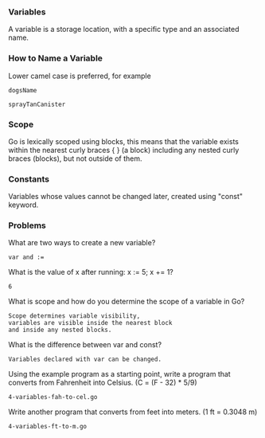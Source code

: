 ### Variables

A variable is a storage location, with a specific type and an associated name.


### How to Name a Variable

Lower camel case is preferred, for example

    dogsName
    
    sprayTanCanister

    
### Scope

Go is lexically scoped using blocks,
this means that the variable exists within the nearest curly braces { }
(a block) including any nested curly braces (blocks), but not outside of them.


### Constants

Variables whose values cannot be changed later, created using "const" keyword.


### Problems

What are two ways to create a new variable?

    var and :=
    
What is the value of x after running: 
x := 5; x += 1?

    6
    
What is scope and how do you determine the scope of a variable in Go?

    Scope determines variable visibility,
    variables are visible inside the nearest block 
    and inside any nested blocks.
    
What is the difference between var and const?

    Variables declared with var can be changed.
    
Using the example program as a starting point, 
write a program that converts from Fahrenheit into Celsius. (C = (F - 32) * 5/9)

    4-variables-fah-to-cel.go
    
Write another program that converts from feet into meters. (1 ft = 0.3048 m)

    4-variables-ft-to-m.go
    

    

    
    
    






